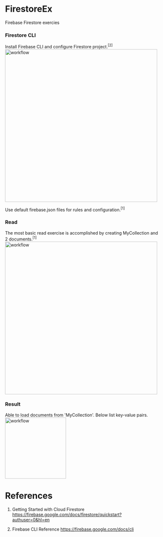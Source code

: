 # FirestoreEx
Firebase Firestore exercies

### Firestore CLI 
Install Firebase CLI and configure Firestore project.<sup>[2]</sup> 
<img width="500" alt="workflow" src="https://github.com/yeuchi/FirestoreEx/assets/1282659/0ecbf978-1311-4b1a-8395-c25c16f5d6c4">

Use default firebase.json files for rules and configuration.<sup>[1]</sup>

### Read 
The most basic read exercise is accomplished by creating MyCollection and 2 documents.<sup>[1]</sup>
<img width="500" alt="workflow" src="https://github.com/yeuchi/FirestoreEx/assets/1282659/4364adcd-9d13-438a-8a62-1718516ec88f">

### Result
Able to load documents from 'MyCollection'.  Below list key-value pairs. 
<img width="200" alt="workflow" src="https://github.com/yeuchi/FirestoreEx/assets/1282659/986b30bd-fe52-4cf2-9dd1-f966a7859c48">

# References
1. Getting Started with Cloud Firestore
https://firebase.google.com/docs/firestore/quickstart?authuser=0&hl=en

2. Firebase CLI Reference
https://firebase.google.com/docs/cli
